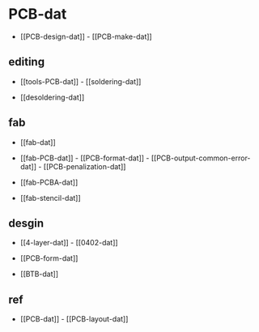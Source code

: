 
# PCB-dat 

- [[PCB-design-dat]] - [[PCB-make-dat]]


## editing 

- [[tools-PCB-dat]] - [[soldering-dat]]

- [[desoldering-dat]]



## fab 

- [[fab-dat]]

- [[fab-PCB-dat]] - [[PCB-format-dat]] - [[PCB-output-common-error-dat]] - [[PCB-penalization-dat]]

- [[fab-PCBA-dat]]

- [[fab-stencil-dat]]



## desgin 

- [[4-layer-dat]] - [[0402-dat]] 

- [[PCB-form-dat]]

- [[BTB-dat]]

## ref 

- [[PCB-dat]] - [[PCB-layout-dat]]






